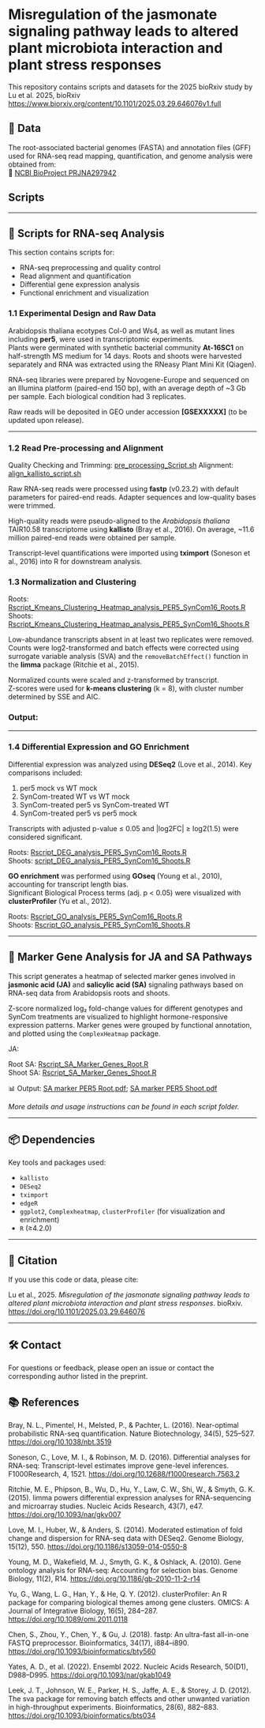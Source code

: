 
# Misregulation of the jasmonate signaling pathway leads to altered plant microbiota interaction and plant stress responses

This repository contains scripts and datasets for the 2025 bioRxiv study by Lu et al. 2025, bioRxiv  
https://www.biorxiv.org/content/10.1101/2025.03.29.646076v1.full




## 📂 Data

The root-associated bacterial genomes (FASTA) and annotation files (GFF) used for RNA-seq read mapping, quantification, and genome analysis were obtained from:  
🔗 [NCBI BioProject PRJNA297942](https://www.ncbi.nlm.nih.gov/bioproject/?term=PRJNA297942)



## Scripts  

---

## 🧪 Scripts for RNA-seq Analysis

This section contains scripts for:

- RNA-seq preprocessing and quality control
- Read alignment and quantification
- Differential gene expression analysis
- Functional enrichment and visualization

### 1.1 Experimental Design and Raw Data

Arabidopsis thaliana ecotypes Col-0 and Ws4, as well as mutant lines including **per5**, were used in transcriptomic experiments.  
Plants were germinated with synthetic bacterial community **At-16SC1** on half-strength MS medium for 14 days. Roots and shoots were harvested separately and RNA was extracted using the RNeasy Plant Mini Kit (Qiagen).

RNA-seq libraries were prepared by Novogene-Europe and sequenced on an Illumina platform (paired-end 150 bp), with an average depth of ~3 Gb per sample. Each biological condition had 3 replicates.  

Raw reads will be deposited in GEO under accession **[GSEXXXXX]** (to be updated upon release).

---

### 1.2 Read Pre-processing and Alignment

Quality Checking and Trimming: [pre_processing_Script.sh](Scripts/pre_processing_Script.sh)
Alignment: [align_kallisto_script.sh](Scripts/align_kallisto_script.sh)

Raw RNA-seq reads were processed using **fastp** (v0.23.2) with default parameters for paired-end reads. Adapter sequences and low-quality bases were trimmed.  

High-quality reads were pseudo-aligned to the *Arabidopsis thaliana* TAIR10.58 transcriptome using **kallisto** (Bray et al., 2016). On average, ~11.6 million paired-end reads were obtained per sample.

Transcript-level quantifications were imported using **tximport** (Soneson et al., 2016) into R for downstream analysis.

### 1.3 Normalization and Clustering

Roots: [Rscript_Kmeans_Clustering_Heatmap_analysis_PER5_SynCom16_Roots.R](Scripts/Rscript_Kmeans_Clustering_Heatmap_analysis_PER5_SynCom16_Roots.R)  
Shoots: [Rscript_Kmeans_Clustering_Heatmap_analysis_PER5_SynCom16_Shoots.R](Scripts/Rscript_Kmeans_Clustering_Heatmap_analysis_PER5_SynCom16_Shoots.R)

Low-abundance transcripts absent in at least two replicates were removed.  
Counts were log2-transformed and batch effects were corrected using surrogate variable analysis (SVA) and the `removeBatchEffect()` function in the **limma** package (Ritchie et al., 2015).

Normalized counts were scaled and z-transformed by transcript.  
Z-scores were used for **k-means clustering** (k = 8), with cluster number determined by SSE and AIC.

### Output:

---

### 1.4 Differential Expression and GO Enrichment

Differential expression was analyzed using **DESeq2** (Love et al., 2014). Key comparisons included:

1. per5 mock vs WT mock  
2. SynCom-treated WT vs WT mock  
3. SynCom-treated per5 vs SynCom-treated WT  
4. SynCom-treated per5 vs per5 mock  

Transcripts with adjusted p-value ≤ 0.05 and |log2FC| ≥ log2(1.5) were considered significant.

Roots: [Rscript_DEG_analysis_PER5_SynCom16_Roots.R](Scripts/Rscript_DEG_analysis_PER5_SynCom16_Roots.R)  
Shoots: [script_DEG_analysis_PER5_SynCom16_Shoots.R](Scripts/Rscript_DEG_analysis_PER5_SynCom16_Shoots.R)

**GO enrichment** was performed using **GOseq** (Young et al., 2010), accounting for transcript length bias.  
Significant Biological Process terms (adj. p < 0.05) were visualized with **clusterProfiler** (Yu et al., 2012).

Roots: [Rscript_GO_analysis_PER5_SynCom16_Roots.R](Scripts/Rscript_GO_analysis_PER5_SynCom16_Roots.R)  
Shoots: [Rscript_GO_analysis_PER5_SynCom16_Shoots.R](Scripts/Rscript_GO_analysis_PER5_SynCom16_Shoots.R)

---

## 🌿 Marker Gene Analysis for JA and SA Pathways

This script generates a heatmap of selected marker genes involved in **jasmonic acid (JA)** and **salicylic acid (SA)** signaling pathways based on RNA-seq data from Arabidopsis roots and shoots.  

Z-score normalized log₂ fold-change values for different genotypes and SynCom treatments are visualized to highlight hormone-responsive expression patterns. Marker genes were grouped by functional annotation, and plotted using the `ComplexHeatmap` package.

JA: 

 Root SA: [Rscript_SA_Marker_Genes_Root.R](Scripts/Rscript_SA_Marker_Genes_Root.R)  
Shoot SA: [Rscript_SA_Marker_Genes_Shoot.R](Scripts/Rscript_SA_Marker_Genes_Shoot.R)

📊 Output: [SA marker PER5 Root.pdf](<Data/SA marker PER5 Root.pdf>);   [SA marker PER5 Shoot.pdf](<Data/SA marker PER5 Shoot.pdf>)

*More details and usage instructions can be found in each script folder.*

---

## 📦 Dependencies

Key tools and packages used:

- `kallisto`
- `DESeq2`
- `tximport`
- `edgeR`
- `ggplot2`, `Complexheatmap`, `clusterProfiler` (for visualization and enrichment)
- `R` (≥4.2.0)
---

## 📘 Citation

If you use this code or data, please cite:

Lu et al., 2025. *Misregulation of the jasmonate signaling pathway leads to altered plant microbiota interaction and plant stress responses*. bioRxiv. https://doi.org/10.1101/2025.03.29.646076

---

## 🛠 Contact

For questions or feedback, please open an issue or contact the corresponding author listed in the preprint.  

## 📚 References
Bray, N. L., Pimentel, H., Melsted, P., & Pachter, L. (2016). Near-optimal probabilistic RNA-seq quantification. Nature Biotechnology, 34(5), 525–527. https://doi.org/10.1038/nbt.3519

Soneson, C., Love, M. I., & Robinson, M. D. (2016). Differential analyses for RNA-seq: Transcript-level estimates improve gene-level inferences. F1000Research, 4, 1521. https://doi.org/10.12688/f1000research.7563.2

Ritchie, M. E., Phipson, B., Wu, D., Hu, Y., Law, C. W., Shi, W., & Smyth, G. K. (2015). limma powers differential expression analyses for RNA-sequencing and microarray studies. Nucleic Acids Research, 43(7), e47. https://doi.org/10.1093/nar/gkv007

Love, M. I., Huber, W., & Anders, S. (2014). Moderated estimation of fold change and dispersion for RNA-seq data with DESeq2. Genome Biology, 15(12), 550. https://doi.org/10.1186/s13059-014-0550-8

Young, M. D., Wakefield, M. J., Smyth, G. K., & Oshlack, A. (2010). Gene ontology analysis for RNA-seq: Accounting for selection bias. Genome Biology, 11(2), R14. https://doi.org/10.1186/gb-2010-11-2-r14

Yu, G., Wang, L. G., Han, Y., & He, Q. Y. (2012). clusterProfiler: An R package for comparing biological themes among gene clusters. OMICS: A Journal of Integrative Biology, 16(5), 284–287. https://doi.org/10.1089/omi.2011.0118

Chen, S., Zhou, Y., Chen, Y., & Gu, J. (2018). fastp: An ultra-fast all-in-one FASTQ preprocessor. Bioinformatics, 34(17), i884–i890. https://doi.org/10.1093/bioinformatics/bty560

Yates, A. D., et al. (2022). Ensembl 2022. Nucleic Acids Research, 50(D1), D988–D995. https://doi.org/10.1093/nar/gkab1049

Leek, J. T., Johnson, W. E., Parker, H. S., Jaffe, A. E., & Storey, J. D. (2012). The sva package for removing batch effects and other unwanted variation in high-throughput experiments. Bioinformatics, 28(6), 882–883. https://doi.org/10.1093/bioinformatics/bts034